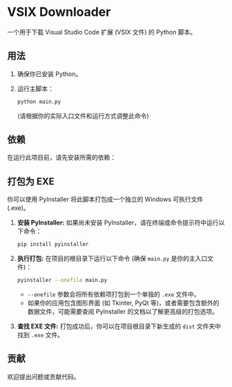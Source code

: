 # VSIX Downloader

一个用于下载 Visual Studio Code 扩展 (VSIX 文件) 的 Python 脚本。

## 用法

1.  确保你已安装 Python。
2.  运行主脚本：

    ```bash
    python main.py
    ```

    (请根据你的实际入口文件和运行方式调整此命令)

## 依赖

在运行此项目前，请先安装所需的依赖：

## 打包为 EXE

你可以使用 PyInstaller 将此脚本打包成一个独立的 Windows 可执行文件 (.exe)。

1.  **安装 PyInstaller:**
    如果尚未安装 PyInstaller，请在终端或命令提示符中运行以下命令：
    ```bash
    pip install pyinstaller
    ```

2.  **执行打包:**
    在项目的根目录下运行以下命令 (确保 `main.py` 是你的主入口文件)：
    ```bash
    pyinstaller --onefile main.py
    ```
    *   `--onefile` 参数会将所有依赖项打包到一个单独的 `.exe` 文件中。
    *   如果你的应用包含图形界面 (如 Tkinter, PyQt 等)，或者需要包含额外的数据文件，可能需要查阅 PyInstaller 的文档以了解更高级的打包选项。

3.  **查找 EXE 文件:**
    打包成功后，你可以在项目根目录下新生成的 `dist` 文件夹中找到 `.exe` 文件。

## 贡献

欢迎提出问题或贡献代码。